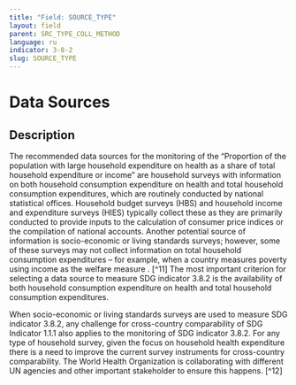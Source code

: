 ```yaml
---
title: "Field: SOURCE_TYPE"
layout: field
parent: SRC_TYPE_COLL_METHOD
language: ru
indicator: 3-8-2
slug: SOURCE_TYPE
---
```

# Data Sources

## Description

The recommended data sources for the monitoring of the “Proportion of the population with large household expenditure on health as a share of total household expenditure or income” are household surveys with information on both household consumption expenditure on health and total household consumption expenditures, which are routinely conducted by national statistical offices. Household budget surveys (HBS) and household income and expenditure surveys (HIES) typically collect these as they are primarily conducted to provide inputs to the calculation of consumer price indices or the compilation of national accounts. Another potential source of information is socio-economic or living standards surveys; however, some of these surveys may not collect information on total household consumption expenditures – for example, when a country measures poverty using income as the welfare measure . [^11] The most important criterion for selecting a data source to measure SDG indicator 3.8.2 is the availability of both household consumption expenditure on health and total household consumption expenditures.

When socio-economic or living standards surveys are used to measure SDG indicator 3.8.2, any challenge for cross-country comparability of SDG Indicator 1.1.1 also applies to the monitoring of SDG indicator 3.8.2.  For any type of household survey, given the focus on household health expenditure there is a need to improve the current survey instruments for cross-country comparability. The World Health Organization is collaborating with different UN agencies and other important stakeholder to ensure this happens. [^12]